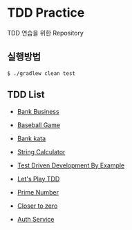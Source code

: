 # TDD Practice

TDD 연습을 위한 Repository

## 실행방법

```
$ ./gradlew clean test
```

## TDD List

- [Bank Business](bank-business/README.md)

- [Baseball Game](baseball-game/README.md)

- [Bank kata](bank-kata/README.md)

- [String Calculator](string-calculator/README.md)

- [Test Driven Development By Example](test-driven-development-by-example/README.md)

- [Let's Play TDD](lets-play-tdd/README.md)

- [Prime Number](prime-number/README.md)

- [Closer to zero](closer-to-zero/README.md)

- [Auth Service](authservice/README.md)
